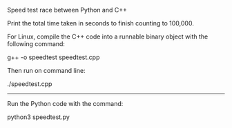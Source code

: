 Speed test race between Python and C++ 

Print the total time taken in seconds to finish counting to 100,000.

For Linux, compile the C++ code into a runnable binary object with the following command: 

g++ -o speedtest speedtest.cpp

Then run on command line:

./speedtest.cpp

_____________________________________________________________

Run the Python code with the command:

python3 speedtest.py
